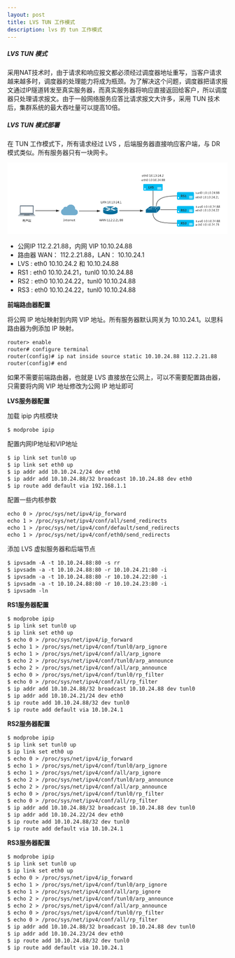 ```yaml
---
layout: post
title: LVS TUN 工作模式
description: lvs 的 tun 工作模式
---
```


##### LVS TUN 模式

采用NAT技术时，由于请求和响应报文都必须经过调度器地址重写，当客户请求越来越多时，调度器的处理能力将成为瓶颈。为了解决这个问题，调度器把请求报文通过IP隧道转发至真实服务器，而真实服务器将响应直接返回给客户，所以调度器只处理请求报文。由于一般网络服务应答比请求报文大许多，采用 TUN 技术后，集群系统的最大吞吐量可以提高10倍。

##### LVS TUN 模式部署

在 TUN 工作模式下，所有请求经过 LVS ，后端服务器直接响应客户端，与 DR 模式类似。所有服务器只有一块网卡。

![image](/assets/img/lvs-tun.png)

- 公网IP 112.2.21.88，内网 VIP 10.10.24.88
- 路由器 WAN： 112.2.21.88，LAN： 10.10.24.1
- LVS : eth0 10.10.24.2 和 10.10.24.88
- RS1 : eth0 10.10.24.21，tunl0 10.10.24.88
- RS2 : eth0 10.10.24.22，tunl0 10.10.24.88
- RS3 : eth0 10.10.24.22，tunl0 10.10.24.88

**前端路由器配置**
   
将公网 IP 地址映射到内网 VIP 地址。所有服务器默认网关为 10.10.24.1。以思科路由器为例添加 IP 映射。
   
    router> enable
    router# configure terminal
    router(config)# ip nat inside source static 10.10.24.88 112.2.21.88
    router(config)# end
   
如果不需要前端路由器，也就是 LVS 直接放在公网上，可以不需要配置路由器，只需要将内网 VIP 地址修改为公网 IP 地址即可

**LVS服务器配置**

加载 ipip 内核模块

    $ modprobe ipip

配置内网IP地址和VIP地址

    $ ip link set tunl0 up
    $ ip link set eth0 up
    $ ip addr add 10.10.24.2/24 dev eth0
    $ ip addr add 10.10.24.88/32 broadcast 10.10.24.88 dev eth0
    $ ip route add default via 192.168.1.1

配置一些内核参数

    echo 0 > /proc/sys/net/ipv4/ip_forward
    echo 1 > /proc/sys/net/ipv4/conf/all/send_redirects
    echo 1 > /proc/sys/net/ipv4/conf/default/send_redirects
    echo 1 > /proc/sys/net/ipv4/conf/eth0/send_redirects

添加 LVS 虚拟服务器和后端节点

    $ ipvsadm -A -t 10.10.24.88:80 -s rr
    $ ipvsadm -a -t 10.10.24.88:80 -r 10.10.24.21:80 -i
    $ ipvsadm -a -t 10.10.24.88:80 -r 10.10.24.22:80 -i
    $ ipvsadm -a -t 10.10.24.88:80 -r 10.10.24.23:80 -i
    $ ipvsadm -ln

**RS1服务器配置**

    $ modprobe ipip
    $ ip link set tunl0 up
    $ ip link set eth0 up
    $ echo 0 > /proc/sys/net/ipv4/ip_forward
    $ echo 1 > /proc/sys/net/ipv4/conf/tunl0/arp_ignore
    $ echo 1 > /proc/sys/net/ipv4/conf/all/arp_ignore
    $ echo 2 > /proc/sys/net/ipv4/conf/tunl0/arp_announce
    $ echo 2 > /proc/sys/net/ipv4/conf/all/arp_announce
    $ echo 0 > /proc/sys/net/ipv4/conf/tunl0/rp_filter
    $ echo 0 > /proc/sys/net/ipv4/conf/all/rp_filter
    $ ip addr add 10.10.24.88/32 broadcast 10.10.24.88 dev tunl0
    $ ip addr add 10.10.24.21/24 dev eth0
    $ ip route add 10.10.24.88/32 dev tunl0
    $ ip route add default via 10.10.24.1

**RS2服务器配置**

    $ modprobe ipip
    $ ip link set tunl0 up
    $ ip link set eth0 up
    $ echo 0 > /proc/sys/net/ipv4/ip_forward
    $ echo 1 > /proc/sys/net/ipv4/conf/tunl0/arp_ignore
    $ echo 1 > /proc/sys/net/ipv4/conf/all/arp_ignore
    $ echo 2 > /proc/sys/net/ipv4/conf/tunl0/arp_announce
    $ echo 2 > /proc/sys/net/ipv4/conf/all/arp_announce
    $ echo 0 > /proc/sys/net/ipv4/conf/tunl0/rp_filter
    $ echo 0 > /proc/sys/net/ipv4/conf/all/rp_filter
    $ ip addr add 10.10.24.88/32 broadcast 10.10.24.88 dev tunl0
    $ ip addr add 10.10.24.22/24 dev eth0
    $ ip route add 10.10.24.88/32 dev tunl0
    $ ip route add default via 10.10.24.1

**RS3服务器配置**

    $ modprobe ipip
    $ ip link set tunl0 up
    $ ip link set eth0 up
    $ echo 0 > /proc/sys/net/ipv4/ip_forward
    $ echo 1 > /proc/sys/net/ipv4/conf/tunl0/arp_ignore
    $ echo 1 > /proc/sys/net/ipv4/conf/all/arp_ignore
    $ echo 2 > /proc/sys/net/ipv4/conf/tunl0/arp_announce
    $ echo 2 > /proc/sys/net/ipv4/conf/all/arp_announce
    $ echo 0 > /proc/sys/net/ipv4/conf/tunl0/rp_filter
    $ echo 0 > /proc/sys/net/ipv4/conf/all/rp_filter
    $ ip addr add 10.10.24.88/32 broadcast 10.10.24.88 dev tunl0
    $ ip addr add 10.10.24.23/24 dev eth0
    $ ip route add 10.10.24.88/32 dev tunl0
    $ ip route add default via 10.10.24.1

